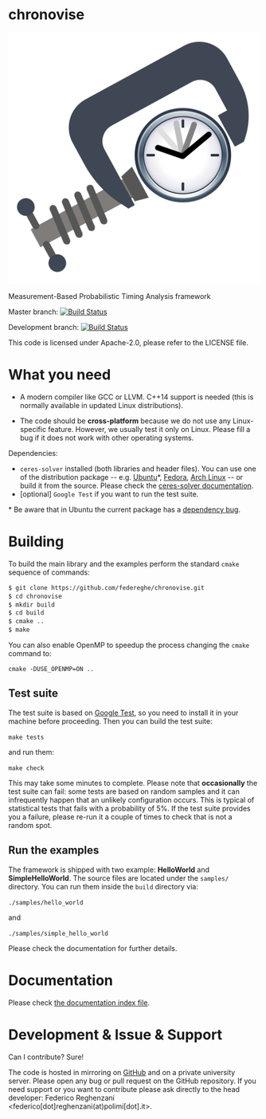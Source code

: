 # chronovise
![alt text](./docs/logo.svg "Logo Chronovise")

Measurement-Based Probabilistic Timing Analysis framework

Master branch: [![Build Status](https://travis-ci.com/federeghe/chronovise.svg?token=GZRsPDxBM5ANCBVx8AuB&branch=master)](https://travis-ci.com/federeghe/chronovise)

Development branch: [![Build Status](https://travis-ci.com/federeghe/chronovise.svg?token=GZRsPDxBM5ANCBVx8AuB&branch=master-next)](https://travis-ci.com/federeghe/chronovise)

This code is licensed under Apache-2.0, please refer to the LICENSE file.

What you need
=============
* A modern compiler like GCC or LLVM. C++14 support is needed (this is normally available in updated
  Linux distributions).

* The code should be **cross-platform** because we do not use any Linux-specific feature. However,
  we usually test it only on Linux. Please fill a bug if it does not work with other operating systems.

Dependencies:
* `ceres-solver` installed (both libraries and header files). You can use one of the distribution
  package -- e.g. [Ubuntu](https://packages.ubuntu.com/search?keywords=libceres-dev)*,
  [Fedora](https://admin.fedoraproject.org/pkgdb/package/rpms/ceres-solver/),
  [Arch Linux](https://aur.archlinux.org/packages/ceres-solver/) -- or build it from the source.
  Please check the [ceres-solver documentation](http://ceres-solver.org/installation.html).
* [optional] `Google Test` if you want to run the test suite.

\* Be aware that in Ubuntu the current package has a
   [dependency bug](https://launchpad.net/ubuntu/+source/ceres-solver/+bugs).

Building
========
To build the main library and the examples perform the standard `cmake` sequence of commands:
```bash
$ git clone https://github.com/federeghe/chronovise.git
$ cd chronovise
$ mkdir build
$ cd build
$ cmake ..
$ make
```

You can also enable OpenMP to speedup the process changing the `cmake` command to:

```
cmake -DUSE_OPENMP=ON ..
```

Test suite
----------
The test suite is based on [Google Test](https://github.com/google/googletest), so you need to
install it in your machine before proceeding. Then you can build the test suite:

```make tests```

and run them:

```make check```

This may take some minutes to complete. Please note that **occasionally** the test suite can fail:
some tests are based on random samples and it can infrequently happen that an unlikely configuration
occurs. This is typical of statistical tests that fails with a probability of 5\%. If the test suite
provides you a failure, please re-run it a couple of times to check that is not a random spot.
 

Run the examples
----------------
The framework is shipped with two example: **HelloWorld** and **SimpleHelloWorld**. The source
files are located under the ```samples/``` directory.
You can run them inside the `build` directory via:

```./samples/hello_world```

and

```./samples/simple_hello_world```

Please check the documentation for further details.

Documentation
=============
Please check [the documentation index file](docs/INDEX.md).

Development & Issue & Support
=============================
Can I contribute? Sure!

The code is hosted in mirroring on [GitHub](https://github.com/federeghe/chronovise) and
on a private university server. Please open any bug or pull request on the GitHub
repository. If you need support or you want to contribute please ask directly to the
head developer: Federico Reghenzani <federico[dot]reghenzani(at)polimi[dot].it>.
